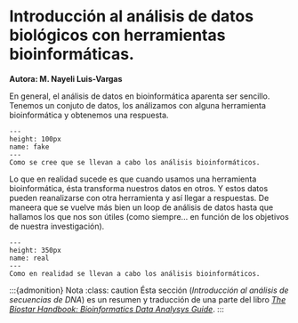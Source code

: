 # Introducción al análisis de datos biológicos con herramientas bioinformáticas.
**Autora: M. Nayeli Luis-Vargas**

En general, el análisis de datos en bioinformática aparenta ser sencillo. Tenemos un conjuto de datos, los análizamos con alguna herramienta bioinformática y obtenemos una respuesta.


```{figure} ../img/intro_analisis_bioinfo/fake_bioinformatics.png
---
height: 100px
name: fake
---
Como se cree que se llevan a cabo los análisis bioinformáticos.
```

Lo que en realidad sucede es que cuando usamos una herramienta bioinformática, ésta transforma nuestros datos en otros. Y estos datos pueden reanalizarse con otra herramienta y así llegar a respuestas. De maneera que se vuelve más bien un loop de análisis de datos hasta que hallamos los que nos son útiles (como siempre... en función de los objetivos de nuestra investigación).

```{figure} ../img/intro_analisis_bioinfo/real-bioinformatics.png
---
height: 350px
name: real
---
Como en realidad se llevan a cabo los análisis bioinformáticos.
```

:::{admonition} Nota
:class: caution
Ésta sección (*Introducción al análisis de secuencias de DNA*) es un resumen y traducción de una parte del libro <a href = "https://www.biostarhandbook.com/ming-tangs-guide-to-chip-seq-analysis.html">*The Biostar Handbook: Bioinformatics Data Analysys Guide*</a>. 
:::